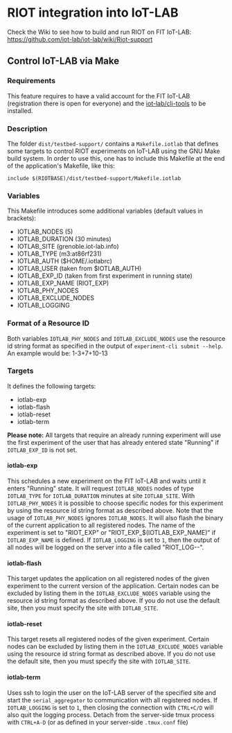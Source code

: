 # RIOT integration into IoT-LAB

Check the Wiki to see how to build and run RIOT on FIT IoT-LAB:
https://github.com/iot-lab/iot-lab/wiki/Riot-support

## Control IoT-LAB via Make

### Requirements

This feature requires to have a valid account for the FIT IoT-LAB
(registration there is open for everyone) and the
[iot-lab/cli-tools](https://github.com/iot-lab/cli-tools) to be installed.

### Description

The folder `dist/testbed-support/` contains a `Makefile.iotlab` that defines
some targets to control RIOT experiments on IoT-LAB using the GNU Make build
system. In order to use this, one has to include this Makefile at the end of
the application's Makefile, like this:
```
include $(RIOTBASE)/dist/testbed-support/Makefile.iotlab
```
### Variables

This Makefile introduces some additional variables (default values in
brackets):
 * IOTLAB_NODES (5)
 * IOTLAB_DURATION (30 minutes)
 * IOTLAB_SITE (grenoble.iot-lab.info)
 * IOTLAB_TYPE (m3:at86rf231)
 * IOTLAB_AUTH ($HOME/.iotlabrc)
 * IOTLAB_USER (taken from $IOTLAB_AUTH)
 * IOTLAB_EXP_ID (taken from first experiment in running state)
 * IOTLAB_EXP_NAME (RIOT_EXP)
 * IOTLAB_PHY_NODES
 * IOTLAB_EXCLUDE_NODES
 * IOTLAB_LOGGING

### Format of a Resource ID
Both variables `IOTLAB_PHY_NODES` and `IOTLAB_EXCLUDE_NODES` use the resource id
string format as specified in the output of `experiment-cli submit --help`.
An example would be: 1-3+7+10-13

### Targets

It defines the following targets:
 * iotlab-exp
 * iotlab-flash
 * iotlab-reset
 * iotlab-term

**Please note:** All targets that require an already running experiment will
use the first experiment of the user that has already entered state "Running"
if `IOTLAB_EXP_ID` is not set.

#### iotlab-exp

This schedules a new experiment on the FIT IoT-LAB and waits until it enters
"Running" state. It will request `IOTLAB_NODES` nodes of type `IOTLAB_TYPE`
for `IOTLAB_DURATION` minutes at site `IOTLAB_SITE`. With `IOTLAB_PHY_NODES`
it is possible to choose specific nodes for this experiment by using the resource id
string format as described above.
Note that the usage of `IOTLAB_PHY_NODES` ignores `IOTLAB_NODES`. It will also flash the
binary of the current application to all registered nodes. The name of the
experiment is set to "RIOT_EXP" or "RIOT_EXP_$(IOTLAB_EXP_NAME)"
if `IOTLAB_EXP_NAME` is defined.
If `IOTLAB_LOGGING` is set to `1`, then the output of all nodes will be logged on the server
into a file called "RIOT_LOG-<EXPNAME>-<EXPID>".

#### iotlab-flash

This target updates the application on all registered nodes of the given
experiment to the current version of the application.
Certain nodes can be excluded by listing them in the `IOTLAB_EXCLUDE_NODES` variable
using the resource id string format as described above. If you do not use the default site,
then you must specify the site with `IOTLAB_SITE`.

#### iotlab-reset

This target resets all registered nodes of the given experiment.
Certain nodes can be excluded by listing them in the `IOTLAB_EXCLUDE_NODES` variable
using the resource id string format as described above. If you do not use the default site,
then you must specify the site with `IOTLAB_SITE`.

#### iotlab-term

Uses ssh to login the user on the IoT-LAB server of the specified site and
start the `serial_aggregator` to communication with all registered nodes.
If `IOTLAB_LOGGING` is set to `1`, then closing the connection with `CTRL+C/D` will also quit
the logging process. Detach from the server-side tmux process with `CTRL+A-D`
(or as defined in your server-side `.tmux.conf` file)
